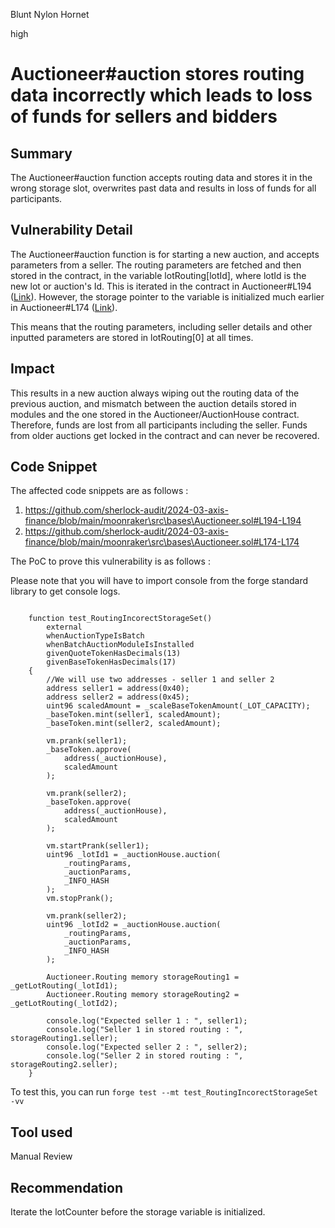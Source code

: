 Blunt Nylon Hornet

high

# Auctioneer#auction stores routing data incorrectly which leads to loss of funds for sellers and bidders

## Summary

The Auctioneer#auction function accepts routing data and stores it in the wrong storage slot, overwrites past data and results in loss of funds for all participants.

## Vulnerability Detail

The Auctioneer#auction function is for starting a new auction, and accepts parameters from a seller. The routing parameters are fetched and then stored in the contract, in the variable lotRouting[lotId], where lotId is the new lot or auction's Id. This is iterated in the contract in Auctioneer#L194 ([Link](https://github.com/sherlock-audit/2024-03-axis-finance/blob/main/moonraker\src\bases\Auctioneer.sol#L194-L194)). However, the storage pointer to the variable is initialized much earlier in Auctioneer#L174 ([Link](https://github.com/sherlock-audit/2024-03-axis-finance/blob/main/moonraker\src\bases\Auctioneer.sol#L174-L174)). 

This means that the routing parameters, including seller details and other inputted parameters are stored in lotRouting[0] at all times. 

## Impact

This results in a new auction always wiping out the routing data of the previous auction, and mismatch between the auction details stored in modules and the one stored in the Auctioneer/AuctionHouse contract. Therefore, funds are lost from all participants including the seller. Funds from older auctions get locked in the contract and can never be recovered. 

## Code Snippet

The affected code snippets are as follows : 

1. https://github.com/sherlock-audit/2024-03-axis-finance/blob/main/moonraker\src\bases\Auctioneer.sol#L194-L194
2. https://github.com/sherlock-audit/2024-03-axis-finance/blob/main/moonraker\src\bases\Auctioneer.sol#L174-L174

The PoC to prove this vulnerability is as follows : 

Please note that you will have to import console from the forge standard library to get console logs. 

```solidity

    function test_RoutingIncorectStorageSet()
        external
        whenAuctionTypeIsBatch
        whenBatchAuctionModuleIsInstalled
        givenQuoteTokenHasDecimals(13)
        givenBaseTokenHasDecimals(17)
    {
        //We will use two addresses - seller 1 and seller 2
        address seller1 = address(0x40);
        address seller2 = address(0x45);
        uint96 scaledAmount = _scaleBaseTokenAmount(_LOT_CAPACITY);
        _baseToken.mint(seller1, scaledAmount);
        _baseToken.mint(seller2, scaledAmount);

        vm.prank(seller1);
        _baseToken.approve(
            address(_auctionHouse),
            scaledAmount
        );

        vm.prank(seller2);
        _baseToken.approve(
            address(_auctionHouse),
            scaledAmount
        );

        vm.startPrank(seller1);
        uint96 _lotId1 = _auctionHouse.auction(
            _routingParams,
            _auctionParams,
            _INFO_HASH
        );
        vm.stopPrank();

        vm.prank(seller2);
        uint96 _lotId2 = _auctionHouse.auction(
            _routingParams,
            _auctionParams,
            _INFO_HASH
        );

        Auctioneer.Routing memory storageRouting1 = _getLotRouting(_lotId1);
        Auctioneer.Routing memory storageRouting2 = _getLotRouting(_lotId2);

        console.log("Expected seller 1 : ", seller1);
        console.log("Seller 1 in stored routing : ", storageRouting1.seller);
        console.log("Expected seller 2 : ", seller2);
        console.log("Seller 2 in stored routing : ", storageRouting2.seller);
    }
```

To test this, you can run `forge test --mt test_RoutingIncorectStorageSet -vv`

## Tool used

Manual Review

## Recommendation

Iterate the lotCounter before the storage variable is initialized.